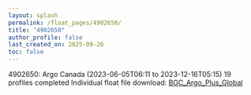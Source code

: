 ```yaml
---
layout: splash
permalink: /float_pages/4902650/
title: "4902650"
author_profile: false
last_created_on: 2025-09-26
toc: false
---
```

 
4902650: Argo Canada (2023-06-05T06:11 to 2023-12-16T05:15)
19 profiles completed
Individual float file download: [BGC_Argo_Plus_Global](https://ftp.soest.hawaii.edu/bgc_argo_plus/Individual_Floats/outliers_removed/4902650_Sprof_processed.nc)
